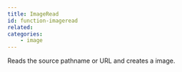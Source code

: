 ```yaml
---
title: ImageRead
id: function-imageread
related:
categories:
    - image
---
```


Reads the source pathname or URL and creates a image.